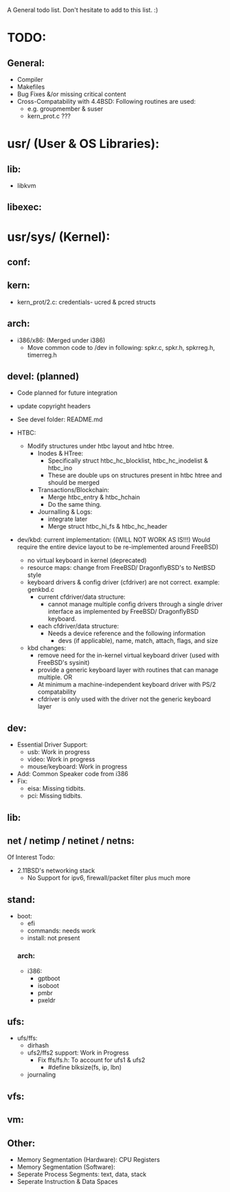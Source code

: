 A General todo list. Don't hesitate to add to this list. :)

# TODO:
## General:
- Compiler
- Makefiles
- Bug Fixes &/or missing critical content
- Cross-Compatability with 4.4BSD: Following routines are used:
	- e.g. groupmember & suser
	- kern_prot.c ???

# usr/ (User & OS Libraries):
## lib:
- libkvm
		
## libexec:
		
# usr/sys/ (Kernel):
## conf:

## kern:
- kern_prot/2.c: credentials- ucred & pcred structs
	
## arch:
- i386/x86: (Merged under i386)
	- Move common code to /dev in following: spkr.c, spkr.h, spkrreg.h, timerreg.h

## devel: (planned)
- Code planned for future integration
- update copyright headers
- See devel folder: README.md

- HTBC:
	- Modify structures under htbc layout and htbc htree.
		- Inodes & HTree:
			- Specifically struct htbc_hc_blocklist, htbc_hc_inodelist & htbc_ino
			- These are double ups on structures present in htbc htree and should be merged
		- Transactions/Blockchain:
			- Merge htbc_entry & htbc_hchain
			- Do the same thing. 
		- Journalling & Logs:
			- integrate later
			- Merge struct htbc_hi_fs & htbc_hc_header

- dev/kbd: current implementation: ((WILL NOT WORK AS IS!!!) Would require the entire device layout to be re-implemented around FreeBSD)
	- no virtual keyboard in kernel (deprecated)
	- resource maps: change from FreeBSD/ DragonflyBSD's to NetBSD style
	- keyboard drivers & config driver (cfdriver) are not correct. example: genkbd.c
		- current cfdriver/data structure: 
			- cannot manage multiple config drivers through a single driver interface as implemented
			by FreeBSD/ DragonflyBSD keyboard.
		- each cfdriver/data structure:
			- Needs a device reference and the following information
				- devs (if applicable), name, match, attach, flags, and size
	- kbd changes:
		- remove need for the in-kernel virtual keyboard driver (used with FreeBSD's sysinit)
		- provide a generic keyboard layer with routines that can manage multiple.
		OR
		- At minimum a machine-independent keyboard driver with PS/2 compatability
		- cfdriver is only used with the driver not the generic keyboard layer
	
## dev:
- Essential Driver Support:
	- usb: 								Work in progress
	- video:								Work in progress
	- mouse/keyboard:						Work in progress
- Add: Common Speaker code from i386
- Fix:
	- eisa: Missing tidbits.
	- pci: Missing tidbits.

## lib:
	
## net / netimp / netinet / netns:
Of Interest Todo:
- 2.11BSD's networking stack
	- No Support for ipv6, firewall/packet filter plus much more

## stand:
- boot:
	- efi
	- commands: needs work
	- install: not present
	### arch:
	- i386:
		- gptboot
		- isoboot
		- pmbr
		- pxeldr

## ufs:
- ufs/ffs:
	- dirhash
	- ufs2/ffs2 support: Work in Progress
		- Fix ffs/fs.h: To account for ufs1 & ufs2
			- #define blksize(fs, ip, lbn) 
	- journaling
	
## vfs:

## vm:

## Other:
- Memory Segmentation (Hardware): CPU Registers
- Memory Segmentation (Software):
- Seperate Process Segments: text, data, stack
- Seperate Instruction & Data Spaces
